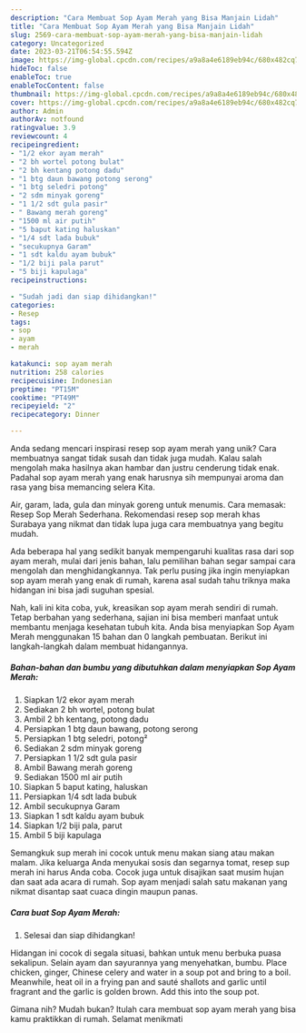 ```yaml
---
description: "Cara Membuat Sop Ayam Merah yang Bisa Manjain Lidah"
title: "Cara Membuat Sop Ayam Merah yang Bisa Manjain Lidah"
slug: 2569-cara-membuat-sop-ayam-merah-yang-bisa-manjain-lidah
category: Uncategorized
date: 2023-03-21T06:54:55.594Z
image: https://img-global.cpcdn.com/recipes/a9a8a4e6189eb94c/680x482cq70/sop-ayam-merah-foto-resep-utama.jpg
hideToc: false
enableToc: true
enableTocContent: false
thumbnail: https://img-global.cpcdn.com/recipes/a9a8a4e6189eb94c/680x482cq70/sop-ayam-merah-foto-resep-utama.jpg
cover: https://img-global.cpcdn.com/recipes/a9a8a4e6189eb94c/680x482cq70/sop-ayam-merah-foto-resep-utama.jpg
author: Admin
authorAv: notfound
ratingvalue: 3.9
reviewcount: 4
recipeingredient:
- "1/2 ekor ayam merah"
- "2 bh wortel potong bulat"
- "2 bh kentang potong dadu"
- "1 btg daun bawang potong serong"
- "1 btg seledri potong"
- "2 sdm minyak goreng"
- "1 1/2 sdt gula pasir"
- " Bawang merah goreng"
- "1500 ml air putih"
- "5 baput kating haluskan"
- "1/4 sdt lada bubuk"
- "secukupnya Garam"
- "1 sdt kaldu ayam bubuk"
- "1/2 biji pala parut"
- "5 biji kapulaga"
recipeinstructions:

- "Sudah jadi dan siap dihidangkan!"
categories:
- Resep
tags:
- sop
- ayam
- merah

katakunci: sop ayam merah 
nutrition: 258 calories
recipecuisine: Indonesian
preptime: "PT15M"
cooktime: "PT49M"
recipeyield: "2"
recipecategory: Dinner

---
```





Anda sedang mencari inspirasi resep sop ayam merah yang unik? Cara membuatnya sangat tidak susah dan tidak juga mudah. Kalau salah mengolah maka hasilnya akan hambar dan justru cenderung tidak enak. Padahal sop ayam merah yang enak harusnya sih mempunyai aroma dan rasa yang bisa memancing selera Kita.





Air, garam, lada, gula dan minyak goreng untuk menumis. Cara memasak: Resep Sop Merah Sederhana. Rekomendasi resep sop merah khas Surabaya yang nikmat dan tidak lupa juga cara membuatnya yang begitu mudah.

Ada beberapa hal yang sedikit banyak mempengaruhi kualitas rasa dari sop ayam merah, mulai dari jenis bahan, lalu pemilihan bahan segar sampai cara mengolah dan menghidangkannya. Tak perlu pusing jika ingin menyiapkan sop ayam merah yang enak di rumah, karena asal sudah tahu triknya maka hidangan ini bisa jadi suguhan spesial.






Nah, kali ini kita coba, yuk, kreasikan sop ayam merah sendiri di rumah. Tetap berbahan yang sederhana, sajian ini bisa memberi manfaat untuk membantu menjaga kesehatan tubuh kita. Anda bisa menyiapkan Sop Ayam Merah menggunakan 15 bahan dan 0 langkah pembuatan. Berikut ini langkah-langkah dalam membuat hidangannya.

<!--inarticleads1-->

##### Bahan-bahan dan bumbu yang dibutuhkan dalam menyiapkan Sop Ayam Merah:

1. Siapkan 1/2 ekor ayam merah
1. Sediakan 2 bh wortel, potong bulat
1. Ambil 2 bh kentang, potong dadu
1. Persiapkan 1 btg daun bawang, potong serong
1. Persiapkan 1 btg seledri, potong²
1. Sediakan 2 sdm minyak goreng
1. Persiapkan 1 1/2 sdt gula pasir
1. Ambil  Bawang merah goreng
1. Sediakan 1500 ml air putih
1. Siapkan 5 baput kating, haluskan
1. Persiapkan 1/4 sdt lada bubuk
1. Ambil secukupnya Garam
1. Siapkan 1 sdt kaldu ayam bubuk
1. Siapkan 1/2 biji pala, parut
1. Ambil 5 biji kapulaga


Semangkuk sup merah ini cocok untuk menu makan siang atau makan malam. Jika keluarga Anda menyukai sosis dan segarnya tomat, resep sup merah ini harus Anda coba. Cocok juga untuk disajikan saat musim hujan dan saat ada acara di rumah. Sop ayam menjadi salah satu makanan yang nikmat disantap saat cuaca dingin maupun panas. 

<!--inarticleads2-->

##### Cara buat Sop Ayam Merah:


1. Selesai dan siap dihidangkan!

Hidangan ini cocok di segala situasi, bahkan untuk menu berbuka puasa sekalipun. Selain ayam dan sayurannya yang menyehatkan, bumbu. Place chicken, ginger, Chinese celery and water in a soup pot and bring to a boil. Meanwhile, heat oil in a frying pan and sauté shallots and garlic until fragrant and the garlic is golden brown. Add this into the soup pot. 

Gimana nih? Mudah bukan? Itulah cara membuat sop ayam merah yang bisa kamu praktikkan di rumah. Selamat menikmati
